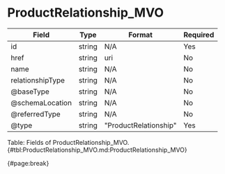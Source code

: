 <!--
    ATTENTION: This file was generated via gradle!
               Do NOT manually edit this file! Any such changes will be overwritten!
-->

# ProductRelationship_MVO

| Field | Type | Format | Required |
| ------- | ------- | ------- | --- |
| id | string | N/A | Yes |
| href | string | uri | No |
| name | string | N/A | No |
| relationshipType | string | N/A | No |
| @baseType | string | N/A | No |
| @schemaLocation | string | N/A | No |
| @referredType | string | N/A | No |
| @type | string | "ProductRelationship" | Yes |

Table: Fields of ProductRelationship_MVO. {#tbl:ProductRelationship_MVO.md:ProductRelationship_MVO}

{#page:break}
